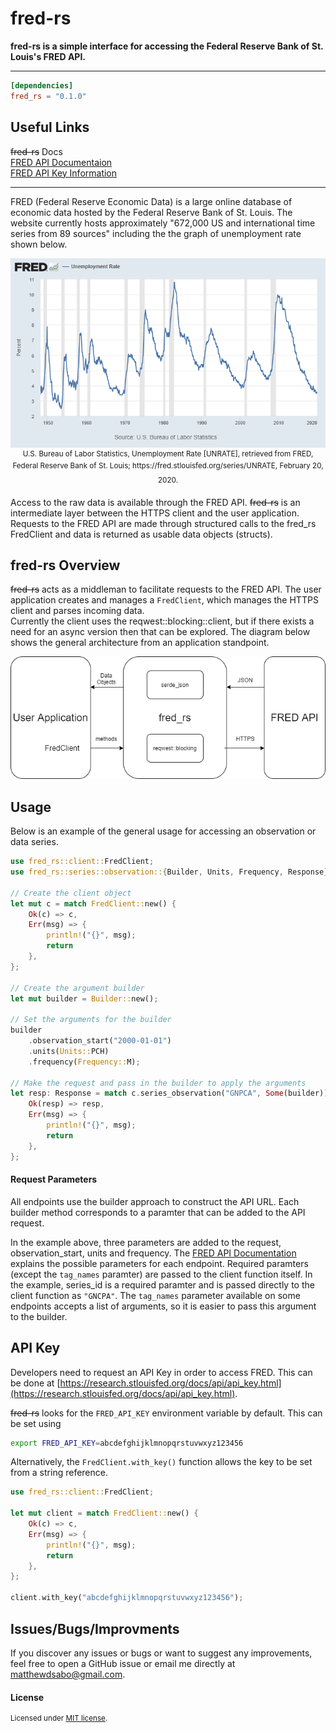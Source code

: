# fred-rs

 **fred-rs is a simple interface for accessing the Federal Reserve Bank of St. Louis's FRED API.**

 ---
 ```toml
 [dependencies]
 fred_rs = "0.1.0"
 ```

 ## Useful Links
<s>fred-rs</s> Docs <br>
[FRED API Documentaion](https://research.stlouisfed.org/docs/api/fred/#General_Documentation) <br>
[FRED API Key Information](https://research.stlouisfed.org/docs/api/api_key.html)

<hr>

 FRED (Federal Reserve Economic Data) is a large online database of economic data hosted by the Federal Reserve Bank of St. Louis.  The website currently hosts approximately "672,000 US and international time series from 89 sources" including the the graph of unemployment rate shown below.

<p align="center"> 
<img src="README/fredgraph.png" alt="Unemployment Graph">
<br>
<sup>
U.S. Bureau of Labor Statistics, Unemployment Rate [UNRATE], retrieved from FRED, Federal Reserve Bank of St. Louis; https://fred.stlouisfed.org/series/UNRATE, February 20, 2020.
<sup/>
</p>

Access to the raw data is available through the FRED API.  <s>fred-rs</s> is an intermediate layer between the HTTPS client and the user application.  Requests to the FRED API are made through structured calls to the fred_rs FredClient and data is returned as usable data objects (structs).

## fred-rs Overview
<s>fred-rs</s> acts as a middleman to facilitate requests to the FRED API.  The user application
creates and manages a `FredClient`, which manages the HTTPS client and parses incoming data.  
Currently the client uses the reqwest::blocking::client, but if there exists a need for an
async version then that can be explored.  The diagram below shows the general architecture 
from an application standpoint.

<p align="center"> 
<img src="README/architecture.png" alt="architecture">
</p>

## Usage
Below is an example of the general usage for accessing an observation or data series.

```rust
use fred_rs::client::FredClient;
use fred_rs::series::observation::{Builder, Units, Frequency, Response};

// Create the client object
let mut c = match FredClient::new() {
    Ok(c) => c,
    Err(msg) => {
        println!("{}", msg);
        return
    },
};

// Create the argument builder
let mut builder = Builder::new();

// Set the arguments for the builder
builder
    .observation_start("2000-01-01")
    .units(Units::PCH)
    .frequency(Frequency::M);

// Make the request and pass in the builder to apply the arguments
let resp: Response = match c.series_observation("GNPCA", Some(builder)) {
    Ok(resp) => resp,
    Err(msg) => {
        println!("{}", msg);
        return
    },
};
```

#### Request Parameters
All endpoints use the builder approach to construct the API URL.  Each builder 
method corresponds to a paramter that can be added to the API request. 

In the example above, three parameters are added to the request, observation_start, units and frequency.
The [FRED API Documentation](https://research.stlouisfed.org/docs/api/fred/#General_Documentation) 
explains the possible parameters for each endpoint.  Required paramters (except the `tag_names` paramter) are
passed to the client function itself.  In the example, series_id is a required paramter and is passed 
directly to the client function as `"GNCPA"`.  The `tag_names` parameter available on some endpoints 
accepts a list of arguments, so it is easier to pass this argument to the builder.

## API Key
Developers need to request an API Key in order to access FRED.  This can be done at [https://research.stlouisfed.org/docs/api/api_key.html](https://research.stlouisfed.org/docs/api/api_key.html).

<s>fred-rs</s> looks for the `FRED_API_KEY` environment variable by default.  This can be set using
```bash
export FRED_API_KEY=abcdefghijklmnopqrstuvwxyz123456
```

Alternatively, the `FredClient.with_key()` function allows the key to be set from a string reference.
```rust
use fred_rs::client::FredClient;

let mut client = match FredClient::new() {
    Ok(c) => c,
    Err(msg) => {
        println!("{}", msg);
        return
    },
};

client.with_key("abcdefghijklmnopqrstuvwxyz123456");
```

## Issues/Bugs/Improvments
If you discover any issues or bugs or want to suggest any improvements, feel free 
to open a GitHub issue or email me directly at matthewdsabo@gmail.com.

#### License

<sup>
Licensed under <a href="LICENSE-MIT">MIT license</a>.
</sup>
